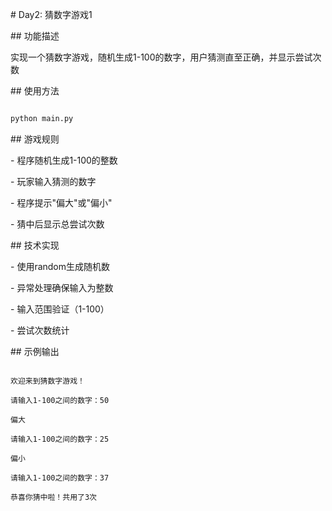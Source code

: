 \# Day2: 猜数字游戏1



\## 功能描述

实现一个猜数字游戏，随机生成1-100的数字，用户猜测直至正确，并显示尝试次数



\## 使用方法

```bash

python main.py

```

\## 游戏规则

\- 程序随机生成1-100的整数

\- 玩家输入猜测的数字

\- 程序提示"偏大"或"偏小"

\- 猜中后显示总尝试次数

\## 技术实现

\- 使用random生成随机数

\- 异常处理确保输入为整数

\- 输入范围验证（1-100）

\- 尝试次数统计

\## 示例输出

```

欢迎来到猜数字游戏！

请输入1-100之间的数字：50

偏大

请输入1-100之间的数字：25

偏小

请输入1-100之间的数字：37

恭喜你猜中啦！共用了3次

```

